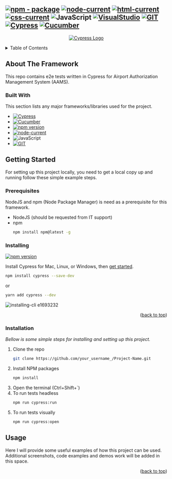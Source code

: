 
[![npm - package](https://img.shields.io/badge/npm-8.11.0-blue)](https://www.npmjs.com/package/icon-sdk-js)
[![node-current](https://img.shields.io/node/v/icon-sdk-js)](https://nodejs.org/en/learn/getting-started/introduction-to-nodejs)
[![html-current](https://img.shields.io/badge/HTML-5-orange)](https://html5.org/)
[![css-current](https://img.shields.io/badge/CSS-3-blue)](https://www.w3.org/Style/CSS/Overview.en.html)
![JavaScript](https://img.shields.io/badge/JavaScript-ES6-yellow)
[![VisualStudio](https://img.shields.io/badge/VisualStudio-y1.67.1-blue)](https://visualstudio.microsoft.com/)
[![GIT](https://img.shields.io/badge/git-2.43.0-orange)](https://git-scm.com/downloads)
[![Cypress](https://img.shields.io/badge/Cypress-13.6.2-lightgreen)](https://docs.cypress.io/guides/overview/why-cypress)
[![Cucumber](https://img.shields.io/badge/Cucumber-6.0.7-green)](https://cucumber.io/docs/guides/overview/)
---

<p align="center">
  <a href="https://airport-auth.apps.dr1a1.paasdev.delta.com/airport-authorizations">
    <picture>
      <source media="(prefers-color-scheme: dark)"  srcset="https://deltaairlines-my.sharepoint.com/:i:/r/personal/mirage_kamran_delta_com/Documents/Pictures/aams.png?csf=1&web=1&e=vT368D">
      <source media="(prefers-color-scheme: light)" srcset="https://deltaairlines-my.sharepoint.com/:i:/r/personal/mirage_kamran_delta_com/Documents/Pictures/aams.png?csf=1&web=1&e=vT368D">
      <img alt="Cypress Logo" src="https://deltaairlines-my.sharepoint.com/:i:/r/personal/mirage_kamran_delta_com/Documents/Pictures/aams.png?csf=1&web=1&e=vT368D">
    </picture>    
  </a>
</p>

<!-- TABLE OF CONTENTS -->
<details>
  <summary>Table of Contents</summary>
  <ol>
    <li>
      <a href="#about-the-framework">About The Framework</a>
      <ul>
        <li><a href="#built-with">Built With</a></li>
      </ul>
    </li>
    <li>
      <a href="#getting-started">Getting Started</a>
      <ul>
        <li><a href="#prerequisites">Prerequisites</a></li>
        <li><a href="#installation">Installation</a></li>
      </ul>
    </li>
    <li><a href="#usage">Usage</a></li>
  </ol>
</details>



<!-- ABOUT THE FRAMEWORK -->
## About The Framework

This repo contains e2e tests written in Cypress for Airport Authorization Management System (AAMS).



### Built With

This section lists any major frameworks/libraries used for the project.

* [![Cypress](https://img.shields.io/badge/Cypress-13.6.2-lightgreen)](https://docs.cypress.io/guides/overview/why-cypress)
* [![Cucumber](https://img.shields.io/badge/Cucumber-6.0.7-green)](https://cucumber.io/docs/guides/overview/)
* [![npm version](https://badge.fury.io/js/cypress.svg)](https://badge.fury.io/js/cypress)
* [![node-current](https://img.shields.io/node/v/icon-sdk-js)](https://nodejs.org/en/learn/getting-started/introduction-to-nodejs)
* ![JavaScript](https://img.shields.io/badge/JavaScript-ES6-yellow)
* [![GIT](https://img.shields.io/badge/git-2.43.0-orange)](https://git-scm.com/downloads)


<!-- GETTING STARTED -->
## Getting Started

For setting up this project locally, you need to get a local copy up and running follow these simple example steps.

### Prerequisites

NodeJS and npm (Node Package Manager) is need as a prerequisite for this framework.
* NodeJS (should be requested from IT support)
* npm
  ```sh
  npm install npm@latest -g
  ```


### Installing

[![npm version](https://badge.fury.io/js/cypress.svg)](https://badge.fury.io/js/cypress)

Install Cypress for Mac, Linux, or Windows, then [get started](https://on.cypress.io/install).

```bash
npm install cypress --save-dev
```
or
```bash
yarn add cypress --dev
```

![installing-cli e1693232](https://user-images.githubusercontent.com/1271364/31740846-7bf607f0-b420-11e7-855f-41c996040d31.gif)

<p align="right">(<a href="#readme-top">back to top</a>)</p>

### Installation

_Bellow is some simple steps for installing and setting up this project._

1. Clone the repo
   ```sh
   git clone https://github.com/your_username_/Project-Name.git
   ```
2. Install NPM packages
   ```sh
   npm install
   ```
3. Open the terminal (Ctrl+Shift+`)
4. To run tests headless
   ```sh
   npm run cypress:run
   ```
5. To run tests visually
   ```sh
   npm run cypress:open
   ```

<!-- USAGE EXAMPLES -->
## Usage

Here I will provide some useful examples of how this project can be used. Additional screenshots, code examples and demos work will be added in this space.


<p align="right">(<a href="#readme-top">back to top</a>)</p>